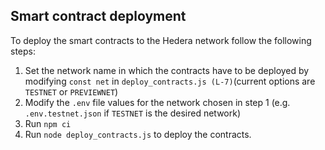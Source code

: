 ## Smart contract deployment

To deploy the smart contracts to the Hedera network follow the following steps:

1. Set the network name in which the contracts have to be deployed by modifying `const net` in `deploy_contracts.js (L-7)`(current options are `TESTNET` or `PREVIEWNET`)
2. Modify the `.env` file values for the network chosen in step 1 (e.g. `.env.testnet.json` if `TESTNET` is the desired network)
3. Run `npm ci`
4. Run `node deploy_contracts.js` to deploy the contracts.

